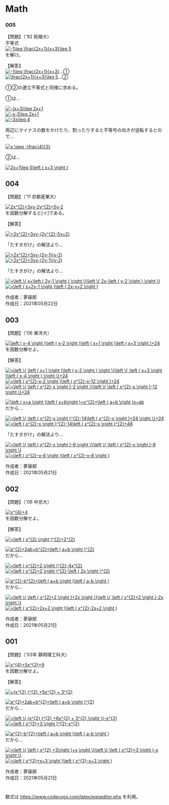 # Math

### 005
【問題】（'92 拓殖大）  
不等式  
<a href="https://www.codecogs.com/eqnedit.php?latex=-1\leq&space;\frac{2x&plus;1}{x&plus;3}\leq&space;5" target="_blank"><img src="https://latex.codecogs.com/gif.latex?-1\leq&space;\frac{2x&plus;1}{x&plus;3}\leq&space;5" title="-1\leq \frac{2x+1}{x+3}\leq 5" /></a>  
を解け。

【解答】  
<a href="https://www.codecogs.com/eqnedit.php?latex=-1\leq&space;\frac{2x&plus;1}{x&plus;3}" target="_blank"><img src="https://latex.codecogs.com/gif.latex?-1\leq&space;\frac{2x&plus;1}{x&plus;3}" title="-1\leq \frac{2x+1}{x+3}" /></a>…①  
<a href="https://www.codecogs.com/eqnedit.php?latex=\frac{2x&plus;1}{x&plus;3}\leq&space;5" target="_blank"><img src="https://latex.codecogs.com/gif.latex?\frac{2x&plus;1}{x&plus;3}\leq&space;5" title="\frac{2x+1}{x+3}\leq 5" /></a>…②  

①②の連立不等式と同様に求める。  

①は…  

<a href="https://www.codecogs.com/eqnedit.php?latex=-(x&plus;3)\leq&space;2x&plus;1" target="_blank"><img src="https://latex.codecogs.com/gif.latex?-(x&plus;3)\leq&space;2x&plus;1" title="-(x+3)\leq 2x+1" /></a>  
<a href="https://www.codecogs.com/eqnedit.php?latex=-x-3\leq&space;2x&plus;1" target="_blank"><img src="https://latex.codecogs.com/gif.latex?-x-3\leq&space;2x&plus;1" title="-x-3\leq 2x+1" /></a>  
<a href="https://www.codecogs.com/eqnedit.php?latex=-3x\leq&space;4" target="_blank"><img src="https://latex.codecogs.com/gif.latex?-3x\leq&space;4" title="-3x\leq 4" /></a>  

両辺にマイナスの数をかけたり、割ったりすると不等号の向きが逆転するとので…  

<a href="https://www.codecogs.com/eqnedit.php?latex=x&space;\geq&space;-\frac{4}{3}" target="_blank"><img src="https://latex.codecogs.com/gif.latex?x&space;\geq&space;-\frac{4}{3}" title="x \geq -\frac{4}{3}" /></a>  

②は…  

<a href="https://www.codecogs.com/eqnedit.php?latex=2x&plus;1\leq&space;5\left&space;(&space;x&plus;3&space;\right&space;)" target="_blank"><img src="https://latex.codecogs.com/gif.latex?2x&plus;1\leq&space;5\left&space;(&space;x&plus;3&space;\right&space;)" title="2x+1\leq 5\left ( x+3 \right )" /></a>  


## 004
【問題】（'11 京都産業大）

<a href="https://www.codecogs.com/eqnedit.php?latex=2x^{2}&plus;3xy-2y^{2}&plus;5y-2" target="_blank"><img src="https://latex.codecogs.com/gif.latex?2x^{2}&plus;3xy-2y^{2}&plus;5y-2" title="2x^{2}+3xy-2y^{2}+5y-2" /></a>  
を因数分解すると[イ]である。  

【解答】  

<a href="https://www.codecogs.com/eqnedit.php?latex==2x^{2}&plus;3xy-(2y^{2}-5y&plus;2)" target="_blank"><img src="https://latex.codecogs.com/gif.latex?=2x^{2}&plus;3xy-(2y^{2}-5y&plus;2)" title="=2x^{2}+3xy-(2y^{2}-5y+2)" /></a>  

「たすきがけ」の解法より…  

<a href="https://www.codecogs.com/eqnedit.php?latex==2x^{2}&plus;3xy-(2y-1)(y-2)" target="_blank"><img src="https://latex.codecogs.com/gif.latex?=2x^{2}&plus;3xy-(2y-1)(y-2)" title="=2x^{2}+3xy-(2y-1)(y-2)" /></a>  
<a href="https://www.codecogs.com/eqnedit.php?latex==2x^{2}&plus;3yx-(2y-1)(y-2)" target="_blank"><img src="https://latex.codecogs.com/gif.latex?=2x^{2}&plus;3yx-(2y-1)(y-2)" title="=2x^{2}+3yx-(2y-1)(y-2)" /></a>  

「たすきがけ」の解法より…  

<a href="https://www.codecogs.com/eqnedit.php?latex==\left&space;\{&space;x&plus;\left&space;(&space;2y-1&space;\right&space;)&space;\right&space;\}\left&space;\{&space;2x-\left&space;(&space;y-2&space;\right&space;)&space;\right&space;\}" target="_blank"><img src="https://latex.codecogs.com/gif.latex?=\left&space;\{&space;x&plus;\left&space;(&space;2y-1&space;\right&space;)&space;\right&space;\}\left&space;\{&space;2x-\left&space;(&space;y-2&space;\right&space;)&space;\right&space;\}" title="=\left \{ x+\left ( 2y-1 \right ) \right \}\left \{ 2x-\left ( y-2 \right ) \right \}" /></a>  
<a href="https://www.codecogs.com/eqnedit.php?latex==\left&space;(&space;x&plus;2y-1&space;\right&space;)\left&space;(&space;2x-y&plus;2&space;\right&space;)" target="_blank"><img src="https://latex.codecogs.com/gif.latex?=\left&space;(&space;x&plus;2y-1&space;\right&space;)\left&space;(&space;2x-y&plus;2&space;\right&space;)" title="=\left ( x+2y-1 \right )\left ( 2x-y+2 \right )" /></a>  

作成者：夢寐郎  
作成日：2021年05月22日  

## 003
【問題】（'06 東洋大）  

<a href="https://www.codecogs.com/eqnedit.php?latex=\left&space;(&space;x-4&space;\right&space;)\left&space;(&space;x-2&space;\right&space;)\left&space;(&space;x&plus;1&space;\right&space;)\left&space;(&space;x&plus;3&space;\right&space;)&plus;24" target="_blank"><img src="https://latex.codecogs.com/gif.latex?\left&space;(&space;x-4&space;\right&space;)\left&space;(&space;x-2&space;\right&space;)\left&space;(&space;x&plus;1&space;\right&space;)\left&space;(&space;x&plus;3&space;\right&space;)&plus;24" title="\left ( x-4 \right )\left ( x-2 \right )\left ( x+1 \right )\left ( x+3 \right )+24" /></a>  
を因数分解せよ。

【解答】  

<a href="https://www.codecogs.com/eqnedit.php?latex==\left&space;\{&space;\left&space;(&space;x&plus;1&space;\right&space;)\left&space;(&space;x-2&space;\right&space;)&space;\right&space;\}\left&space;\{&space;\left&space;(&space;x&plus;3&space;\right&space;)\left&space;(&space;x-4&space;\right&space;)&space;\right&space;\}&plus;24" target="_blank"><img src="https://latex.codecogs.com/gif.latex?=\left&space;\{&space;\left&space;(&space;x&plus;1&space;\right&space;)\left&space;(&space;x-2&space;\right&space;)&space;\right&space;\}\left&space;\{&space;\left&space;(&space;x&plus;3&space;\right&space;)\left&space;(&space;x-4&space;\right&space;)&space;\right&space;\}&plus;24" title="=\left \{ \left ( x+1 \right )\left ( x-2 \right ) \right \}\left \{ \left ( x+3 \right )\left ( x-4 \right ) \right \}+24" /></a>  
<a href="https://www.codecogs.com/eqnedit.php?latex==\left&space;(&space;x^{2}-x-2&space;\right&space;)\left&space;(&space;x^{2}-x-12&space;\right&space;)&plus;24" target="_blank"><img src="https://latex.codecogs.com/gif.latex?=\left&space;(&space;x^{2}-x-2&space;\right&space;)\left&space;(&space;x^{2}-x-12&space;\right&space;)&plus;24" title="=\left ( x^{2}-x-2 \right )\left ( x^{2}-x-12 \right )+24" /></a>  
<a href="https://www.codecogs.com/eqnedit.php?latex==\left&space;\{&space;\left&space;(&space;x^{2}-x&space;\right&space;)-2&space;\right&space;\}\left&space;\{&space;\left&space;(&space;x^{2}-x&space;\right&space;)-12&space;\right&space;\}&plus;24" target="_blank"><img src="https://latex.codecogs.com/gif.latex?=\left&space;\{&space;\left&space;(&space;x^{2}-x&space;\right&space;)-2&space;\right&space;\}\left&space;\{&space;\left&space;(&space;x^{2}-x&space;\right&space;)-12&space;\right&space;\}&plus;24" title="=\left \{ \left ( x^{2}-x \right )-2 \right \}\left \{ \left ( x^{2}-x \right )-12 \right \}+24" /></a>  

<a href="https://www.codecogs.com/eqnedit.php?latex=\left&space;(&space;x&plus;a&space;\right&space;)\left&space;(&space;x&plus;b\right&space;)=x^{2}&plus;\left&space;(&space;a&plus;b&space;\right&space;)x&plus;ab" target="_blank"><img src="https://latex.codecogs.com/gif.latex?\left&space;(&space;x&plus;a&space;\right&space;)\left&space;(&space;x&plus;b\right&space;)=x^{2}&plus;\left&space;(&space;a&plus;b&space;\right&space;)x&plus;ab" title="\left ( x+a \right )\left ( x+b\right )=x^{2}+\left ( a+b \right )x+ab" /></a>  
だから…  

<a href="https://www.codecogs.com/eqnedit.php?latex==\left&space;\{&space;\left&space;(&space;x^{2}-x&space;\right&space;)^{2}-14\left&space;(&space;x^{2}-x&space;\right&space;)&plus;24&space;\right&space;\}&plus;24" target="_blank"><img src="https://latex.codecogs.com/gif.latex?=\left&space;\{&space;\left&space;(&space;x^{2}-x&space;\right&space;)^{2}-14\left&space;(&space;x^{2}-x&space;\right&space;)&plus;24&space;\right&space;\}&plus;24" title="=\left \{ \left ( x^{2}-x \right )^{2}-14\left ( x^{2}-x \right )+24 \right \}+24" /></a>  
<a href="https://www.codecogs.com/eqnedit.php?latex==\left&space;(&space;x^{2}-x&space;\right&space;)^{2}-14\left&space;(&space;x^{2}-x&space;\right&space;)^{2}&plus;48" target="_blank"><img src="https://latex.codecogs.com/gif.latex?=\left&space;(&space;x^{2}-x&space;\right&space;)^{2}-14\left&space;(&space;x^{2}-x&space;\right&space;)^{2}&plus;48" title="=\left ( x^{2}-x \right )^{2}-14\left ( x^{2}-x \right )^{2}+48" /></a>  

「たすきがけ」の解法より…

<a href="https://www.codecogs.com/eqnedit.php?latex==\left&space;\{&space;\left&space;(&space;x^{2}-x&space;\right&space;)-6&space;\right&space;\}\left&space;\{&space;\left&space;(&space;x^{2}-x&space;\right&space;)-8&space;\right&space;\}" target="_blank"><img src="https://latex.codecogs.com/gif.latex?=\left&space;\{&space;\left&space;(&space;x^{2}-x&space;\right&space;)-6&space;\right&space;\}\left&space;\{&space;\left&space;(&space;x^{2}-x&space;\right&space;)-8&space;\right&space;\}" title="=\left \{ \left ( x^{2}-x \right )-6 \right \}\left \{ \left ( x^{2}-x \right )-8 \right \}" /></a>  
<a href="https://www.codecogs.com/eqnedit.php?latex==\left&space;(&space;x^{2}-x-6&space;\right&space;)\left&space;(&space;x^{2}-x-8&space;\right&space;)" target="_blank"><img src="https://latex.codecogs.com/gif.latex?=\left&space;(&space;x^{2}-x-6&space;\right&space;)\left&space;(&space;x^{2}-x-8&space;\right&space;)" title="=\left ( x^{2}-x-6 \right )\left ( x^{2}-x-8 \right )" /></a>  

作成者：夢寐郎  
作成日：2021年05月21日  


## 002
【問題】（'06 中京大）  

<a href="https://www.codecogs.com/eqnedit.php?latex=x^{4}&plus;4" target="_blank"><img src="https://latex.codecogs.com/gif.latex?x^{4}&plus;4" title="x^{4}+4" /></a>  
を因数分解せよ。

【解答】    

<a href="https://www.codecogs.com/eqnedit.php?latex==\left&space;(&space;x^{2}&space;\right&space;)^{2}&plus;2^{2}" target="_blank"><img src="https://latex.codecogs.com/gif.latex?=\left&space;(&space;x^{2}&space;\right&space;)^{2}&plus;2^{2}" title="=\left ( x^{2} \right )^{2}+2^{2}" /></a>  

<a href="https://www.codecogs.com/eqnedit.php?latex=a^{2}&plus;2ab&plus;b^{2}=\left&space;(&space;a&plus;b&space;\right&space;)^{2}" target="_blank"><img src="https://latex.codecogs.com/gif.latex?a^{2}&plus;2ab&plus;b^{2}=\left&space;(&space;a&plus;b&space;\right&space;)^{2}" title="a^{2}+2ab+b^{2}=\left ( a+b \right )^{2}" /></a>  
だから…  

<a href="https://www.codecogs.com/eqnedit.php?latex==\left&space;(&space;x^{2}&plus;2&space;\right&space;)^{2}-4x^{2}" target="_blank"><img src="https://latex.codecogs.com/gif.latex?=\left&space;(&space;x^{2}&plus;2&space;\right&space;)^{2}-4x^{2}" title="=\left ( x^{2}+2 \right )^{2}-4x^{2}" /></a>  
<a href="https://www.codecogs.com/eqnedit.php?latex==\left&space;(&space;x^{2}&plus;2&space;\right&space;)^{2}-\left&space;(&space;2x&space;\right&space;)^{2}" target="_blank"><img src="https://latex.codecogs.com/gif.latex?=\left&space;(&space;x^{2}&plus;2&space;\right&space;)^{2}-\left&space;(&space;2x&space;\right&space;)^{2}" title="=\left ( x^{2}+2 \right )^{2}-\left ( 2x \right )^{2}" /></a>  

<a href="https://www.codecogs.com/eqnedit.php?latex=a^{2}-b^{2}=\left&space;(&space;a&plus;b&space;\right&space;)\left&space;(&space;a-b&space;\right&space;)" target="_blank"><img src="https://latex.codecogs.com/gif.latex?a^{2}-b^{2}=\left&space;(&space;a&plus;b&space;\right&space;)\left&space;(&space;a-b&space;\right&space;)" title="a^{2}-b^{2}=\left ( a+b \right )\left ( a-b \right )" /></a>  
だから…  

<a href="https://www.codecogs.com/eqnedit.php?latex==\left&space;\{&space;\left&space;(&space;x^{2}&plus;2&space;\right&space;)&plus;2x&space;\right&space;\}\left&space;\{&space;\left&space;(&space;x^{2}&plus;2&space;\right&space;)-2x&space;\right&space;\}" target="_blank"><img src="https://latex.codecogs.com/gif.latex?=\left&space;\{&space;\left&space;(&space;x^{2}&plus;2&space;\right&space;)&plus;2x&space;\right&space;\}\left&space;\{&space;\left&space;(&space;x^{2}&plus;2&space;\right&space;)-2x&space;\right&space;\}" title="=\left \{ \left ( x^{2}+2 \right )+2x \right \}\left \{ \left ( x^{2}+2 \right )-2x \right \}" /></a>  
<a href="https://www.codecogs.com/eqnedit.php?latex==\left&space;(&space;x^{2}&plus;2x&plus;2&space;\right&space;)\left&space;(&space;x^{2}-2x&plus;2&space;\right&space;)" target="_blank"><img src="https://latex.codecogs.com/gif.latex?=\left&space;(&space;x^{2}&plus;2x&plus;2&space;\right&space;)\left&space;(&space;x^{2}-2x&plus;2&space;\right&space;)" title="=\left ( x^{2}+2x+2 \right )\left ( x^{2}-2x+2 \right )" /></a>  

作成者：夢寐郎  
作成日：2021年05月21日  


## 001
【問題】（'03年 静岡理工科大）  

<a href="https://www.codecogs.com/eqnedit.php?latex=x^{4}&plus;5x^{2}&plus;9" target="_blank"><img src="https://latex.codecogs.com/gif.latex?x^{4}&plus;5x^{2}&plus;9" title="x^{4}+5x^{2}+9" /></a>  
を因数分解せよ。

【解答】    

<a href="https://www.codecogs.com/eqnedit.php?latex==(x^{2}&space;)^{2}&space;&plus;5x^{2}&space;&plus;&space;3^{2}" target="_blank"><img src="https://latex.codecogs.com/gif.latex?=(x^{2}&space;)^{2}&space;&plus;5x^{2}&space;&plus;&space;3^{2}" title="=(x^{2} )^{2} +5x^{2} + 3^{2}" /></a>  

<a href="https://www.codecogs.com/eqnedit.php?latex=a^{2}&plus;2ab&plus;b^{2}=\left&space;(&space;a&plus;b&space;\right&space;)^{2}" target="_blank"><img src="https://latex.codecogs.com/gif.latex?a^{2}&plus;2ab&plus;b^{2}=\left&space;(&space;a&plus;b&space;\right&space;)^{2}" title="a^{2}+2ab+b^{2}=\left ( a+b \right )^{2}" /></a>  
だから…  

<a href="https://www.codecogs.com/eqnedit.php?latex==\left&space;\{&space;(x^{2}&space;)^{2}&space;&plus;6x^{2}&space;&plus;&space;3^{2}&space;\right&space;\}-x^{2}" target="_blank"><img src="https://latex.codecogs.com/gif.latex?=\left&space;\{&space;(x^{2}&space;)^{2}&space;&plus;6x^{2}&space;&plus;&space;3^{2}&space;\right&space;\}-x^{2}" title="=\left \{ (x^{2} )^{2} +6x^{2} + 3^{2} \right \}-x^{2}" /></a>  
<a href="https://www.codecogs.com/eqnedit.php?latex==\left&space;(&space;x^{2}&plus;3&space;\right&space;)^{2}-x^{2}" target="_blank"><img src="https://latex.codecogs.com/gif.latex?=\left&space;(&space;x^{2}&plus;3&space;\right&space;)^{2}-x^{2}" title="=\left ( x^{2}+3 \right )^{2}-x^{2}" /></a>  
 
<a href="https://www.codecogs.com/eqnedit.php?latex=a^{2}-b^{2}=\left&space;(&space;a&plus;b&space;\right&space;)\left&space;(&space;a-b&space;\right&space;)" target="_blank"><img src="https://latex.codecogs.com/gif.latex?a^{2}-b^{2}=\left&space;(&space;a&plus;b&space;\right&space;)\left&space;(&space;a-b&space;\right&space;)" title="a^{2}-b^{2}=\left ( a+b \right )\left ( a-b \right )" /></a>  
だから…  

<a href="https://www.codecogs.com/eqnedit.php?latex==\left&space;\{&space;\left&space;(&space;x^{2}&space;&plus;3\right&space;)&plus;x&space;\right&space;\}\left&space;\{&space;\left&space;(&space;x^{2}&plus;3&space;\right&space;)-x&space;\right&space;\}" target="_blank"><img src="https://latex.codecogs.com/gif.latex?=\left&space;\{&space;\left&space;(&space;x^{2}&space;&plus;3\right&space;)&plus;x&space;\right&space;\}\left&space;\{&space;\left&space;(&space;x^{2}&plus;3&space;\right&space;)-x&space;\right&space;\}" title="=\left \{ \left ( x^{2} +3\right )+x \right \}\left \{ \left ( x^{2}+3 \right )-x \right \}" /></a>  
<a href="https://www.codecogs.com/eqnedit.php?latex==\left&space;(&space;x^{2}&plus;x&plus;3&space;\right&space;)\left&space;(&space;x^{2}-x&plus;3&space;\right&space;)" target="_blank"><img src="https://latex.codecogs.com/gif.latex?=\left&space;(&space;x^{2}&plus;x&plus;3&space;\right&space;)\left&space;(&space;x^{2}-x&plus;3&space;\right&space;)" title="=\left ( x^{2}+x+3 \right )\left ( x^{2}-x+3 \right )" /></a>  

作成者：夢寐郎  
作成日：2021年05月21日  
#
数式は https://www.codecogs.com/latex/eqneditor.php を利用。